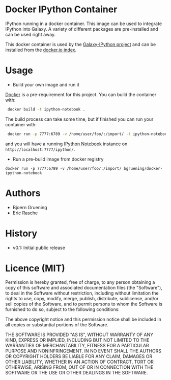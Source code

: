 Docker IPython Container
========================

IPython running in a docker container. This image can be used to integrate IPython into Galaxy.
A variety of different packages are pre-installed and can be used right away.

This docker container is used by the [Galaxy-IPython project](https://github.com/bgruening/galaxy-ipython) and can be installed from the [docker.io index](https://registry.hub.docker.com/u/bgruening/docker-ipython-notebook/).

Usage
=====

* Build your own image and run it

 [Docker](https://www.docker.com) is a pre-requirement for this project. You can build the container with:
 ```bash
  docker build -t ipython-notebook . 
 ```
 The build process can take some time, but if finished you can run your container with:
 ```bash
  docker run -p 7777:6789 -v /home/user/foo/:/import/ -t ipython-notebook
 ```
 and you will have a running [IPython Notebook](http://ipython.org/notebook.html) instance on ``http://localhost:7777/ipython/``.

* Run a pre-build image from docker registry

 ``docker run -p 7777:6789 -v /home/user/foo/:/import/ bgruening/docker-ipython-notebook ``  



Authors
=======

 * Bjoern Gruening
 * Eric Rasche

History
=======

- v0.1: Initial public release


Licence (MIT)
=============

Permission is hereby granted, free of charge, to any person obtaining a copy
of this software and associated documentation files (the "Software"), to deal
in the Software without restriction, including without limitation the rights
to use, copy, modify, merge, publish, distribute, sublicense, and/or sell
copies of the Software, and to permit persons to whom the Software is
furnished to do so, subject to the following conditions:

The above copyright notice and this permission notice shall be included in
all copies or substantial portions of the Software.

THE SOFTWARE IS PROVIDED "AS IS", WITHOUT WARRANTY OF ANY KIND, EXPRESS OR
IMPLIED, INCLUDING BUT NOT LIMITED TO THE WARRANTIES OF MERCHANTABILITY,
FITNESS FOR A PARTICULAR PURPOSE AND NONINFRINGEMENT. IN NO EVENT SHALL THE
AUTHORS OR COPYRIGHT HOLDERS BE LIABLE FOR ANY CLAIM, DAMAGES OR OTHER
LIABILITY, WHETHER IN AN ACTION OF CONTRACT, TORT OR OTHERWISE, ARISING FROM,
OUT OF OR IN CONNECTION WITH THE SOFTWARE OR THE USE OR OTHER DEALINGS IN
THE SOFTWARE.

